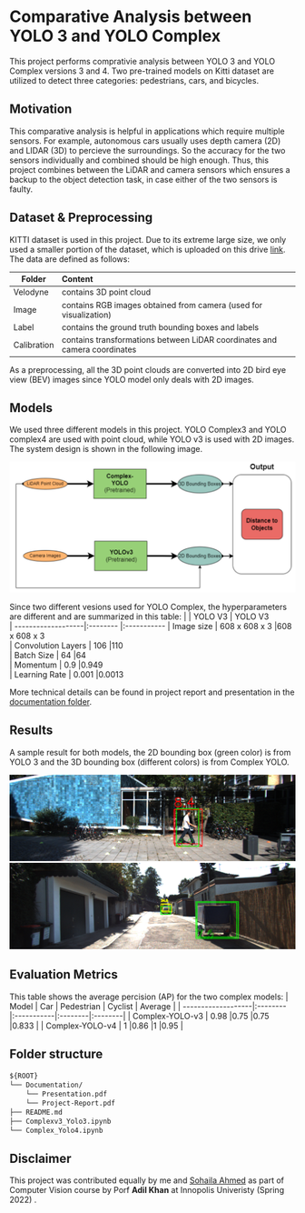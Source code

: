 # Comparative Analysis between YOLO 3 and YOLO Complex 


This project performs comprativie analysis between YOLO 3 and YOLO Complex versions 3 and 4. Two pre-trained models on Kitti dataset are utilized to detect three categories: pedestrians, cars, and bicycles.

## Motivation
This comparative analysis is helpful in applications which require multiple sensors. For example, autonomous cars usually uses depth camera (2D) and LIDAR (3D) to percieve the surroundings. So the accuracy for the two sensors individually and combined should be high enough. Thus, this project combines between the LiDAR and camera sensors which ensures a backup to the object detection task, in case either of the two sensors is faulty.
 
## Dataset & Preprocessing
KITTI dataset is used in this project. Due to its extreme large size, we only used a smaller portion of the dataset, which is uploaded on this drive [link](https://drive.google.com/u/0/uc?id=1E_rfrPgVLx7l8OwbnuLRkbVARRKtlv3u&export=download). The data are defined as follows:

| Folder           | Content |
| -----------------|:--------|
| Velodyne         | contains 3D point cloud   |
| Image            | contains RGB images obtained from camera (used for visualization)   |
| Label            | contains the ground truth bounding boxes and labels   |
| Calibration      | contains transformations between LiDAR coordinates and camera coordinates   |

As a preprocessing, all the 3D point clouds are converted into 2D bird eye view (BEV) images since YOLO model only deals with 2D images.



## Models   
We used three  different models in this project. YOLO Complex3 and YOLO complex4 are used with point cloud, while YOLO v3 is used with 2D images. The system design is shown in the following image.

![overview](/img/System_flow.png)

Since two different vesions used for YOLO Complex, the hyperparameters are different and are summarized in this table:
|                    | YOLO V3  | YOLO V3    
| -------------------|:-------- |:-----------
| Image size         | 608 x 608 x 3     |608 x 608 x 3      
| Convolution Layers | 106               |110        
| Batch Size         | 64                |64        
| Momentum           | 0.9               |0.949        
| Learning Rate      | 0.001             |0.0013        

More technical details can be found in project report and presentation in the [documentation folder](./Docs/).

## Results
A sample result for both models, the 2D bounding box (green color) is from YOLO 3 and the 3D bounding box (different colors) is from Complex YOLO.

![overview](./img/result1.png)
![overview](./img/result2.png)

## Evaluation Metrics
This table shows the average percision (AP) for the two complex models:
| Model              | Car      | Pedestrian | Cyclist | Average |
| -------------------|:-------- |:-----------|:--------|:--------|
| Complex-YOLO-v3    | 0.98     |0.75        |0.75     |0.833    |
| Complex-YOLO-v4    | 1        |0.86        |1        |0.95     |

## Folder structure

```
${ROOT}
└── Documentation/    
    └── Presentation.pdf
    └── Project-Report.pdf
├── README.md 
├── Complexv3_Yolo3.ipynb
└── Complex_Yolo4.ipynb
```


## Disclaimer
This project was contributed equally by me and  [Sohaila Ahmed](https://github.com/sohaila-ahmed3011) as part of Computer Vision course by Porf **Adil Khan** at Innopolis Univeristy (Spring 2022) .


